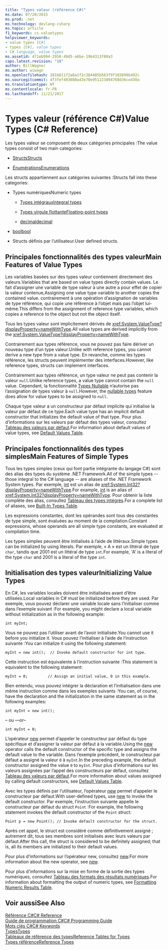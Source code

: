 ```yaml
---
title: "Types valeur (référence C#)"
ms.date: 07/20/2015
ms.prod: .net
ms.technology: devlang-csharp
ms.topic: article
f1_keywords: cs.valuetypes
helpviewer_keywords:
- value types [C#]
- types [C#], value types
- C# language, value types
ms.assetid: 471eb994-2958-49d5-a6be-19b4313f80a3
caps.latest.revision: "18"
author: BillWagner
ms.author: wiwagn
ms.openlocfilehash: 281b811f2a8a1f2c364405b563f9f103899b492c
ms.sourcegitcommit: 4f3fef493080a43e70e951223894768d36ce430a
ms.translationtype: HT
ms.contentlocale: fr-FR
ms.lasthandoff: 11/21/2017
---
```

# <a name="value-types-c-reference"></a><span data-ttu-id="fc464-102">Types valeur (référence C#)</span><span class="sxs-lookup"><span data-stu-id="fc464-102">Value Types (C# Reference)</span></span>
<span data-ttu-id="fc464-103">Les types valeur se composent de deux catégories principales :</span><span class="sxs-lookup"><span data-stu-id="fc464-103">The value types consist of two main categories:</span></span>  
  
-   [<span data-ttu-id="fc464-104">Structs</span><span class="sxs-lookup"><span data-stu-id="fc464-104">Structs</span></span>](../../../csharp/language-reference/keywords/struct.md)  
  
-   [<span data-ttu-id="fc464-105">Énumérations</span><span class="sxs-lookup"><span data-stu-id="fc464-105">Enumerations</span></span>](../../../csharp/language-reference/keywords/enum.md)  
  
 <span data-ttu-id="fc464-106">Les structs appartiennent aux catégories suivantes :</span><span class="sxs-lookup"><span data-stu-id="fc464-106">Structs fall into these categories:</span></span>  
  
-   <span data-ttu-id="fc464-107">Types numériques</span><span class="sxs-lookup"><span data-stu-id="fc464-107">Numeric types</span></span>  
  
    -   [<span data-ttu-id="fc464-108">Types intégraux</span><span class="sxs-lookup"><span data-stu-id="fc464-108">Integral types</span></span>](../../../csharp/language-reference/keywords/integral-types-table.md)  
  
    -   [<span data-ttu-id="fc464-109">Types virgule flottante</span><span class="sxs-lookup"><span data-stu-id="fc464-109">Floating-point types</span></span>](../../../csharp/language-reference/keywords/floating-point-types-table.md)  
  
    -   [<span data-ttu-id="fc464-110">decimal</span><span class="sxs-lookup"><span data-stu-id="fc464-110">decimal</span></span>](../../../csharp/language-reference/keywords/decimal.md)  
  
-   [<span data-ttu-id="fc464-111">bool</span><span class="sxs-lookup"><span data-stu-id="fc464-111">bool</span></span>](../../../csharp/language-reference/keywords/bool.md)  
  
-   <span data-ttu-id="fc464-112">Structs définis par l’utilisateur.</span><span class="sxs-lookup"><span data-stu-id="fc464-112">User defined structs.</span></span>  
  
## <a name="main-features-of-value-types"></a><span data-ttu-id="fc464-113">Principales fonctionnalités des types valeur</span><span class="sxs-lookup"><span data-stu-id="fc464-113">Main Features of Value Types</span></span>  
 <span data-ttu-id="fc464-114">Les variables basées sur des types valeur contiennent directement des valeurs.</span><span class="sxs-lookup"><span data-stu-id="fc464-114">Variables that are based on value types directly contain values.</span></span> <span data-ttu-id="fc464-115">Le fait d’assigner une variable de type valeur à une autre a pour effet de copier la valeur contenue,</span><span class="sxs-lookup"><span data-stu-id="fc464-115">Assigning one value type variable to another copies the contained value.</span></span> <span data-ttu-id="fc464-116">contrairement à une opération d’assignation de variables de type référence, qui copie une référence à l’objet mais pas l’objet lui-même.</span><span class="sxs-lookup"><span data-stu-id="fc464-116">This differs from the assignment of reference type variables, which copies a reference to the object but not the object itself.</span></span>  
  
 <span data-ttu-id="fc464-117">Tous les types valeur sont implicitement dérivés de <xref:System.ValueType?displayProperty=nameWithType>.</span><span class="sxs-lookup"><span data-stu-id="fc464-117">All value types are derived implicitly from the <xref:System.ValueType?displayProperty=nameWithType>.</span></span>  
  
 <span data-ttu-id="fc464-118">Contrairement aux types référence, vous ne pouvez pas faire dériver un nouveau type d’un type valeur.</span><span class="sxs-lookup"><span data-stu-id="fc464-118">Unlike with reference types, you cannot derive a new type from a value type.</span></span> <span data-ttu-id="fc464-119">En revanche, comme les types référence, les structs peuvent implémenter des interfaces.</span><span class="sxs-lookup"><span data-stu-id="fc464-119">However, like reference types, structs can implement interfaces.</span></span>  
  
 <span data-ttu-id="fc464-120">Contrairement aux types référence, un type valeur ne peut pas contenir la valeur `null`.</span><span class="sxs-lookup"><span data-stu-id="fc464-120">Unlike reference types, a value type cannot contain the `null` value.</span></span> <span data-ttu-id="fc464-121">Cependant, la fonctionnalité [Types Nullable](../../../csharp/programming-guide/nullable-types/index.md) n’autorise pas l’assignation de types valeur à `null`.</span><span class="sxs-lookup"><span data-stu-id="fc464-121">However, the [nullable types](../../../csharp/programming-guide/nullable-types/index.md) feature does allow for value types to be assigned to `null`.</span></span>  
  
 <span data-ttu-id="fc464-122">Chaque type valeur a un constructeur par défaut implicite qui initialise la valeur par défaut de ce type.</span><span class="sxs-lookup"><span data-stu-id="fc464-122">Each value type has an implicit default constructor that initializes the default value of that type.</span></span> <span data-ttu-id="fc464-123">Pour plus d’informations sur les valeurs par défaut des types valeur, consultez [Tableau des valeurs par défaut](../../../csharp/language-reference/keywords/default-values-table.md).</span><span class="sxs-lookup"><span data-stu-id="fc464-123">For information about default values of value types, see [Default Values Table](../../../csharp/language-reference/keywords/default-values-table.md).</span></span>  
  
## <a name="main-features-of-simple-types"></a><span data-ttu-id="fc464-124">Principales fonctionnalités des types simples</span><span class="sxs-lookup"><span data-stu-id="fc464-124">Main Features of Simple Types</span></span>  
 <span data-ttu-id="fc464-125">Tous les types simples (ceux qui font partie intégrante du langage C#) sont des alias des types du système .NET Framework.</span><span class="sxs-lookup"><span data-stu-id="fc464-125">All of the simple types -- those integral to the C# language -- are aliases of the .NET Framework System types.</span></span> <span data-ttu-id="fc464-126">Par exemple, [int](../../../csharp/language-reference/keywords/int.md) est un alias de <xref:System.Int32?displayProperty=nameWithType>.</span><span class="sxs-lookup"><span data-stu-id="fc464-126">For example, [int](../../../csharp/language-reference/keywords/int.md) is an alias of <xref:System.Int32?displayProperty=nameWithType>.</span></span> <span data-ttu-id="fc464-127">Pour obtenir la liste complète des alias, consultez [Tableau des types intégrés](../../../csharp/language-reference/keywords/built-in-types-table.md).</span><span class="sxs-lookup"><span data-stu-id="fc464-127">For a complete list of aliases, see [Built-In Types Table](../../../csharp/language-reference/keywords/built-in-types-table.md).</span></span>  
  
 <span data-ttu-id="fc464-128">Les expressions constantes, dont les opérandes sont tous des constantes de type simple, sont évaluées au moment de la compilation.</span><span class="sxs-lookup"><span data-stu-id="fc464-128">Constant expressions, whose operands are all simple type constants, are evaluated at compilation time.</span></span>  
  
 <span data-ttu-id="fc464-129">Les types simples peuvent être initialisés à l’aide de littéraux.</span><span class="sxs-lookup"><span data-stu-id="fc464-129">Simple types can be initialized by using literals.</span></span> <span data-ttu-id="fc464-130">Par exemple, « A » est un littéral de type `char`, tandis que 2001 est un littéral de type `int`.</span><span class="sxs-lookup"><span data-stu-id="fc464-130">For example, 'A' is a literal of the type `char` and 2001 is a literal of the type `int`.</span></span>  
  
## <a name="initializing-value-types"></a><span data-ttu-id="fc464-131">Initialisation des types valeur</span><span class="sxs-lookup"><span data-stu-id="fc464-131">Initializing Value Types</span></span>  
 <span data-ttu-id="fc464-132">En C#, les variables locales doivent être initialisées avant d’être utilisées.</span><span class="sxs-lookup"><span data-stu-id="fc464-132">Local variables in C# must be initialized before they are used.</span></span> <span data-ttu-id="fc464-133">Par exemple, vous pouvez déclarer une variable locale sans l’initialiser comme dans l’exemple suivant :</span><span class="sxs-lookup"><span data-stu-id="fc464-133">For example, you might declare a local variable without initialization as in the following example:</span></span>  
  
```  
int myInt;  
```  
  
 <span data-ttu-id="fc464-134">Vous ne pouvez pas l’utiliser avant de l’avoir initialisée.</span><span class="sxs-lookup"><span data-stu-id="fc464-134">You cannot use it before you initialize it.</span></span> <span data-ttu-id="fc464-135">Vous pouvez l’initialiser à l’aide de l’instruction suivante :</span><span class="sxs-lookup"><span data-stu-id="fc464-135">You can initialize it using the following statement:</span></span>  
  
```  
myInt = new int();  // Invoke default constructor for int type.  
```  
  
 <span data-ttu-id="fc464-136">Cette instruction est équivalente à l’instruction suivante :</span><span class="sxs-lookup"><span data-stu-id="fc464-136">This statement is equivalent to the following statement:</span></span>  
  
```  
myInt = 0;         // Assign an initial value, 0 in this example.  
```  
  
 <span data-ttu-id="fc464-137">Bien entendu, vous pouvez intégrer la déclaration et l’initialisation dans une même instruction comme dans les exemples suivants :</span><span class="sxs-lookup"><span data-stu-id="fc464-137">You can, of course, have the declaration and the initialization in the same statement as in the following examples:</span></span>  
  
```  
int myInt = new int();  
```  
  
 <span data-ttu-id="fc464-138">– ou –</span><span class="sxs-lookup"><span data-stu-id="fc464-138">–or–</span></span>  
  
```  
int myInt = 0;  
```  
  
 <span data-ttu-id="fc464-139">L’opérateur [new](../../../csharp/language-reference/keywords/new.md) permet d’appeler le constructeur par défaut du type spécifique et d’assigner la valeur par défaut à la variable.</span><span class="sxs-lookup"><span data-stu-id="fc464-139">Using the [new](../../../csharp/language-reference/keywords/new.md) operator calls the default constructor of the specific type and assigns the default value to the variable.</span></span> <span data-ttu-id="fc464-140">Dans l’exemple précédent, le constructeur par défaut a assigné la valeur `0` à `myInt`.</span><span class="sxs-lookup"><span data-stu-id="fc464-140">In the preceding example, the default constructor assigned the value `0` to `myInt`.</span></span> <span data-ttu-id="fc464-141">Pour plus d’informations sur les valeurs assignées par l’appel des constructeurs par défaut, consultez [Tableau des valeurs par défaut](../../../csharp/language-reference/keywords/default-values-table.md).</span><span class="sxs-lookup"><span data-stu-id="fc464-141">For more information about values assigned by calling default constructors, see [Default Values Table](../../../csharp/language-reference/keywords/default-values-table.md).</span></span>  
  
 <span data-ttu-id="fc464-142">Avec les types définis par l’utilisateur, l’opérateur [new](../../../csharp/language-reference/keywords/new.md) permet d’appeler le constructeur par défaut.</span><span class="sxs-lookup"><span data-stu-id="fc464-142">With user-defined types, use [new](../../../csharp/language-reference/keywords/new.md) to invoke the default constructor.</span></span> <span data-ttu-id="fc464-143">Par exemple, l’instruction suivante appelle le constructeur par défaut du struct `Point` :</span><span class="sxs-lookup"><span data-stu-id="fc464-143">For example, the following statement invokes the default constructor of the `Point` struct:</span></span>  
  
```  
Point p = new Point(); // Invoke default constructor for the struct.  
```  
  
 <span data-ttu-id="fc464-144">Après cet appel, le struct est considéré comme définitivement assigné ; autrement dit, tous ses membres sont initialisés avec leurs valeurs par défaut.</span><span class="sxs-lookup"><span data-stu-id="fc464-144">After this call, the struct is considered to be definitely assigned; that is, all its members are initialized to their default values.</span></span>  
  
 <span data-ttu-id="fc464-145">Pour plus d’informations sur l’opérateur new, consultez [new](../../../csharp/language-reference/keywords/new.md).</span><span class="sxs-lookup"><span data-stu-id="fc464-145">For more information about the new operator, see [new](../../../csharp/language-reference/keywords/new.md).</span></span>  
  
 <span data-ttu-id="fc464-146">Pour plus d’informations sur la mise en forme de la sortie des types numériques, consultez [Tableau des formats des résultats numériques](../../../csharp/language-reference/keywords/formatting-numeric-results-table.md).</span><span class="sxs-lookup"><span data-stu-id="fc464-146">For information about formatting the output of numeric types, see [Formatting Numeric Results Table](../../../csharp/language-reference/keywords/formatting-numeric-results-table.md).</span></span>  
  
## <a name="see-also"></a><span data-ttu-id="fc464-147">Voir aussi</span><span class="sxs-lookup"><span data-stu-id="fc464-147">See Also</span></span>  
 [<span data-ttu-id="fc464-148">Référence C#</span><span class="sxs-lookup"><span data-stu-id="fc464-148">C# Reference</span></span>](../../../csharp/language-reference/index.md)  
 [<span data-ttu-id="fc464-149">Guide de programmation C#</span><span class="sxs-lookup"><span data-stu-id="fc464-149">C# Programming Guide</span></span>](../../../csharp/programming-guide/index.md)  
 [<span data-ttu-id="fc464-150">Mots clés C#</span><span class="sxs-lookup"><span data-stu-id="fc464-150">C# Keywords</span></span>](../../../csharp/language-reference/keywords/index.md)  
 [<span data-ttu-id="fc464-151">Types</span><span class="sxs-lookup"><span data-stu-id="fc464-151">Types</span></span>](../../../csharp/language-reference/keywords/types.md)  
 [<span data-ttu-id="fc464-152">Tableaux de référence des types</span><span class="sxs-lookup"><span data-stu-id="fc464-152">Reference Tables for Types</span></span>](../../../csharp/language-reference/keywords/reference-tables-for-types.md)  
 [<span data-ttu-id="fc464-153">Types référence</span><span class="sxs-lookup"><span data-stu-id="fc464-153">Reference Types</span></span>](../../../csharp/language-reference/keywords/reference-types.md)
